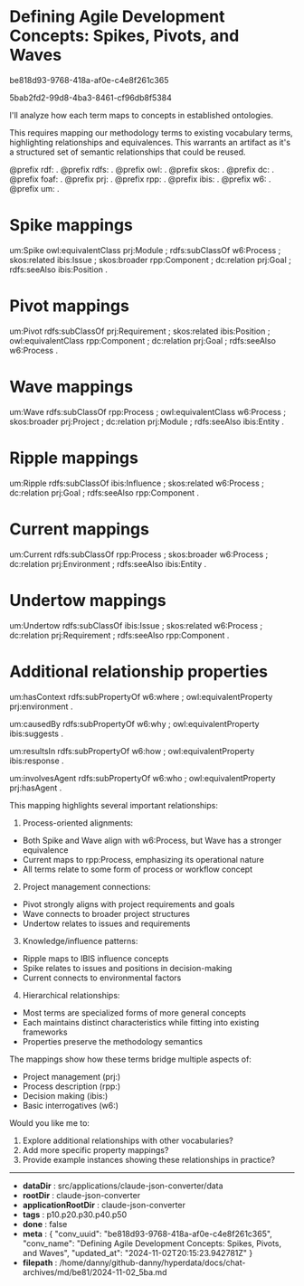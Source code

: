 # Defining Agile Development Concepts: Spikes, Pivots, and Waves

be818d93-9768-418a-af0e-c4e8f261c365

5bab2fd2-99d8-4ba3-8461-cf96db8f5384

 I'll analyze how each term maps to concepts in established ontologies.

<antThinking>This requires mapping our methodology terms to existing vocabulary terms, highlighting relationships and equivalences. This warrants an artifact as it's a structured set of semantic relationships that could be reused.</antThinking>

<antArtifact identifier="methodology-mappings" type="application/vnd.ant.code" language="turtle" title="Methodology Term Mappings">
@prefix rdf: <http://www.w3.org/1999/02/22-rdf-syntax-ns#> .
@prefix rdfs: <http://www.w3.org/2000/01/rdf-schema#> .
@prefix owl: <http://www.w3.org/2002/07/owl#> .
@prefix skos: <http://www.w3.org/2004/02/skos/core#> .
@prefix dc: <http://purl.org/dc/elements/1.1/> .
@prefix foaf: <http://xmlns.com/foaf/0.1/> .
@prefix prj: <http://purl.org/stuff/project#> .
@prefix rpp: <http://www.citnames.com/2001/04/rpp#> .
@prefix ibis: <https://vocab.methodandstructure.com/ibis#> .
@prefix w6: <http://purl.org/ibis/w6#> .
@prefix um: <http://purl.org/stuff/um#> .

# Spike mappings
um:Spike
    owl:equivalentClass prj:Module ;
    rdfs:subClassOf w6:Process ;
    skos:related ibis:Issue ;
    skos:broader rpp:Component ;
    dc:relation prj:Goal ;
    rdfs:seeAlso ibis:Position .

# Pivot mappings
um:Pivot
    rdfs:subClassOf prj:Requirement ;
    skos:related ibis:Position ;
    owl:equivalentClass rpp:Component ;
    dc:relation prj:Goal ;
    rdfs:seeAlso w6:Process .

# Wave mappings
um:Wave
    rdfs:subClassOf rpp:Process ;
    owl:equivalentClass w6:Process ;
    skos:broader prj:Project ;
    dc:relation prj:Module ;
    rdfs:seeAlso ibis:Entity .

# Ripple mappings
um:Ripple
    rdfs:subClassOf ibis:Influence ;
    skos:related w6:Process ;
    dc:relation prj:Goal ;
    rdfs:seeAlso rpp:Component .

# Current mappings
um:Current
    rdfs:subClassOf rpp:Process ;
    skos:broader w6:Process ;
    dc:relation prj:Environment ;
    rdfs:seeAlso ibis:Entity .

# Undertow mappings
um:Undertow
    rdfs:subClassOf ibis:Issue ;
    skos:related w6:Process ;
    dc:relation prj:Requirement ;
    rdfs:seeAlso rpp:Component .

# Additional relationship properties
um:hasContext
    rdfs:subPropertyOf w6:where ;
    owl:equivalentProperty prj:environment .

um:causedBy
    rdfs:subPropertyOf w6:why ;
    owl:equivalentProperty ibis:suggests .

um:resultsIn
    rdfs:subPropertyOf w6:how ;
    owl:equivalentProperty ibis:response .

um:involvesAgent
    rdfs:subPropertyOf w6:who ;
    owl:equivalentProperty prj:hasAgent .
</antArtifact>

This mapping highlights several important relationships:

1. Process-oriented alignments:
- Both Spike and Wave align with w6:Process, but Wave has a stronger equivalence
- Current maps to rpp:Process, emphasizing its operational nature
- All terms relate to some form of process or workflow concept

2. Project management connections:
- Pivot strongly aligns with project requirements and goals
- Wave connects to broader project structures
- Undertow relates to issues and requirements

3. Knowledge/influence patterns:
- Ripple maps to IBIS influence concepts
- Spike relates to issues and positions in decision-making
- Current connects to environmental factors

4. Hierarchical relationships:
- Most terms are specialized forms of more general concepts
- Each maintains distinct characteristics while fitting into existing frameworks
- Properties preserve the methodology semantics

The mappings show how these terms bridge multiple aspects of:
- Project management (prj:)
- Process description (rpp:)
- Decision making (ibis:)
- Basic interrogatives (w6:)

Would you like me to:
1. Explore additional relationships with other vocabularies?
2. Add more specific property mappings?
3. Provide example instances showing these relationships in practice?

---

* **dataDir** : src/applications/claude-json-converter/data
* **rootDir** : claude-json-converter
* **applicationRootDir** : claude-json-converter
* **tags** : p10.p20.p30.p40.p50
* **done** : false
* **meta** : {
  "conv_uuid": "be818d93-9768-418a-af0e-c4e8f261c365",
  "conv_name": "Defining Agile Development Concepts: Spikes, Pivots, and Waves",
  "updated_at": "2024-11-02T20:15:23.942781Z"
}
* **filepath** : /home/danny/github-danny/hyperdata/docs/chat-archives/md/be81/2024-11-02_5ba.md